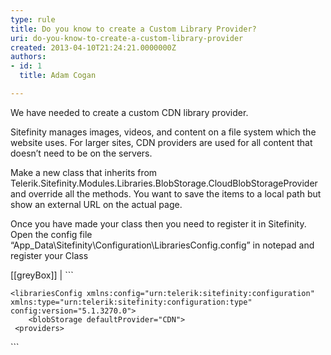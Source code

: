 ```yaml
---
type: rule
title: Do you know to create a Custom Library Provider?
uri: do-you-know-to-create-a-custom-library-provider
created: 2013-04-10T21:24:21.0000000Z
authors:
- id: 1
  title: Adam Cogan

---
```


We have needed to create a custom CDN library provider.

Sitefinity manages images, videos, and content on a file system which the website uses.
                         For larger sites, CDN providers are used for all content that doesn’t need to be on the servers.
 
Make a new class that inherits from Telerik.Sitefinity.Modules.Libraries.BlobStorage.CloudBlobStorageProvider and override all the methods.
 You want to save the items to a local path but show an external URL on the actual page.

Once you have made your class then you need to register it in Sitefinity.
 Open the config file “App\_Data\Sitefinity\Configuration\LibrariesConfig.config” in notepad and register your Class

[[greyBox]]
| ```
<?xml version="1.0" encoding="utf-8"?>
    <librariesConfig xmlns:config="urn:telerik:sitefinity:configuration" xmlns:type="urn:telerik:sitefinity:configuration:type" config:version="5.1.3270.0">
        <blobStorage defaultProvider="CDN">
     <providers>
  <remove name="FileSystem" />
  <add type="SSW.Sitefinity.Modules.Libraries.BlobStorage.CdnBlobStorageProvider" enabled="True" name="CDN" />
     </providers>
 </blobStorage>
    </librariesConfig>
```
